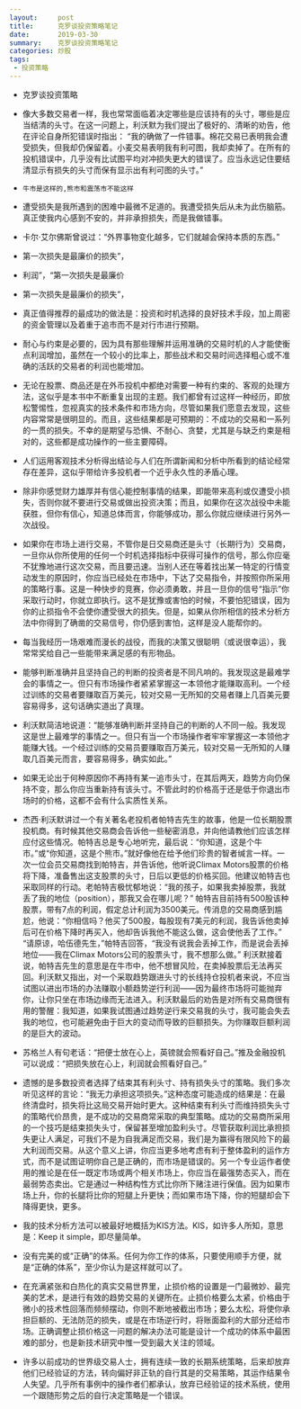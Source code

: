 ```yaml
---
layout:     post
title:      克罗谈投资策略笔记
date:       2019-03-30
summary:    克罗谈投资策略笔记
categories: 炒股
tags:
 - 投资策略
---
```


- 克罗谈投资策略

- 像大多数交易者一样，我也常常面临着决定哪些是应该持有的头寸，哪些是应当结清的头寸。在这一问题上，利沃默为我们提出了极好的、清晰的劝告，他在评论自身所犯错误时指出： “我的确做了一件错事。棉花交易已表明我会遭受损失，但我却仍保留着。小麦交易表明我有利可图，我却卖掉了。在所有的投机错误中，几乎没有比试图平均对冲损失更大的错误了。应当永远记住要结清显示有损失的头寸而保有显示出有利可图的头寸。”

-     牛市是这样的,熊市和震荡市不能这样

- 遭受损失是我所遇到的困难中最微不足道的。我遭受损失后从未为此伤脑筋。真正使我内心感到不安的，并非承担损失，而是我做错事。

- 卡尔·艾尔佛斯曾说过：“外界事物变化越多，它们就越会保持本质的东西。”

- 第一次损失是最廉价的损失”，

- 利润”，“第一次损失是最廉价

- 第一次损失是最廉价的损失”，

- 真正值得推荐的最成功的做法是：投资和时机选择的良好技术手段，加上周密的资金管理以及着重于追市而不是对行市进行预期。

- 耐心与约束是必要的，因为具有那些理解并运用准确的交易时机的人才能使衡点利润增加，虽然在一个较小的比率上，那些战术和交易时间选择粗心或不准确的活跃的交易者的利润也能增加。

- 无论在股票、商品还是在外币投机中都绝对需要一种有约束的、客观的处理方法，这似乎是本书中不断重复出现的主题。我们都曾有过这样一种经历，即放松警惕性，忽视真实的技术条件和市场方向，尽管如果我们愿意去发现，这些内容常常是很明显的。而且，这些结果都是可预期的：不成功的交易和一系列的一贯的损失。不幸的是期望与恐惧、不耐心、贪婪，尤其是与缺乏约束是相对的，这些都是成功操作的一些主要障碍。

- 人们运用客观技术分析得出结论与人们在所谓新闻和分析中所看到的结论经常存在差异，这似乎带给许多投机者一个近乎永久性的矛盾心理。

- 除非你感觉财力雄厚并有信心能控制事情的结果，即能带来高利或仅遭受小损失，否则你就不要进行交易或做出投资决策；而且，如果你在这次战役中未能获胜，但你有信心，知道总体而言，你能够成功，那么你就应继续进行另外一次战役。

- 如果你在市场上进行交易，不管你是日交易商还是头寸（长期行为）交易商，一旦你从你所使用的任何一个时机选择指标中获得可操作的信号，那么你应毫不犹豫地进行这次交易，而且要迅速。当别人还在等着找出某一特定的行情变动发生的原因时，你应当已经处在市场中，下达了交易指令，并按照你所采用的策略行事。这是一种快步的竞赛，你必须勇敢，并且一旦你的信号“指示”你采取行动时，你就立即执行。这不是犹豫或害怕的时候，不要怕犯错误，因为你的止损指令不会使你遭受很大的损失。但是，如果从你所相信的技术分析方法中你得到了确凿的交易信号，你仍感到害怕，这样是没人能帮你的。

- 每当我经历一场艰难而漫长的战役，而我的决策又很聪明（或说很幸运），我常常奖给自己一些能带来满足感的有形物品。

- 能够判断准确并且坚持自己的判断的投资者是不同凡响的。我发现这是最难学会的事情之一。但只有市场操作者紧紧掌握这一本领他才能赚取高利。一个经过训练的交易者要赚取百万美元，较对交易一无所知的交易者赚上几百美元要容易得多，这句话确实道出了真理。

- 利沃默简洁地说道：“能够准确判断并坚持自己的判断的人不同一般。我发现这是世上最难学的事情之一。但只有当一个市场操作者牢牢掌握这一本领他才能赚大钱。一个经过训练的交易员要赚取百万美元，较对交易一无所知的人赚取几百美元而言，要容易得多，确实如此。”

- 如果无论出于何种原因你不再持有某一追市头寸，在其后两天，趋势方向仍保持不变，那么你应当重新持有该头寸。不管此时的价格高于还是低于你退出市场时的价格，这都不会有什么实质性关系。

- 杰西·利沃默讲过一个有关著名老投机者帕特吉先生的故事，他是一位长期股票投机商。有时候其他交易商会告诉他一些秘密消息，并向他请教他们应该怎样应付这些情况。帕特吉总是专心地听完，最后说：“你知道，这是个牛市。”或“你知道，这是个熊市。”就好像他在给予他们珍贵的智者缄言一样。一次一位会员交易商找到帕特吉，并告诉他，他听说Climax Motors股票的价格将下降，准备售出这支股票的头寸，日后以更低的价格买回。他建议帕特吉也采取同样的行动。老帕特吉极忧郁地说：“我的孩子，如果我卖掉股票，我就丢了我的地位（position），那我又会在哪儿呢？” 帕特吉目前持有500股该种股票，带有7点的利润，假定总计利润为3500美元。传消息的交易商感到尴尬，他说：“你相信吗？他买了500股，每股现有7美元的利润，我告诉他卖掉后可在价格下降时再买入，他却告诉我他不能这么做，这会使他丢了工作。” “请原谅，哈伍德先生，”帕特吉回答，“我没有说我会丢掉工作，而是说会丢掉地位——我在Climax Motors公司的股票头寸，我不想那么做。” 利沃默接着说，帕特吉先生的意思是在牛市中，他不想冒风险，在卖掉股票后无法再买回。利沃默又指出，对一个采取趋势跟进头寸的长线持仓投机者来说，不应当试图以进出市场的办法赚取小额趋势逆行利润——因为最终市场将可能抛弃你，让你只坐在市场边缘而无法进入。利沃默最后的劝告是对所有交易商很有用的警醒：我知道，如果我试图通过趋势逆行来交易我的头寸，我可能会失去我的地位，也可能避免由于巨大的变动而导致的巨额损失。为你赚取巨额利润的是巨大的波动。

- 苏格兰人有句老话：“把便士放在心上，英镑就会照看好自己。”推及金融投机可以说成：“把损失放在心上，利润就会照看好自己。”

- 遗憾的是多数投资者选择了结束其有利头寸、持有损失头寸的策略。我们多次听见这样的言论：“我无力承担这项损失。”这种态度可能造成的结果是：在最终清盘时，损失将比这局交易开始时更大。这种结束有利头寸而维持损失头寸的策略代价昂贵，是不成功的交易商常采取的典型策略。成功的交易商所采用的一个技巧是结束损失头寸，保留甚至增加盈利头寸。尽管获取利润比承担损失更让人满足，可我们不是为自我满足而交易，我们是为赢得有限风险下的最大利润而交易。从这个意义上讲，你应当更多地考虑有利于整体盈利的运作方式，而不是试图证明你自己是正确的，而市场是错误的。另一个专业运作者使用的推论是在任一既定市场或两个相关市场上，你应当在最强势态买入，而在最弱势态卖出。它是通过一种结构性方式比你所下赌注进行保值。因为如果市场上升，你的长腿将比你的短腿上升更快；而如果市场下降，你的短腿却会下降得更快，更多。

- 我的技术分析方法可以被最好地概括为KIS方法。KIS，如许多人所知，意思是：Keep it simple，即尽量简单。

- 没有完美的或“正确”的体系。任何为你工作的体系，只要使用顺手方便，就是“正确的体系”，至少你认为是这样就可以了。

- 在充满紧张和白热化的真实交易世界里，止损价格的设置是一门最微妙、最完美的艺术，是进行有效的趋势交易的关键所在。止损价格要么太紧，价格由于微小的技术性回落而频频摆动，你则不断地被截出市场；要么太松，将使你承担巨额的、无法防范的损失，或是在市场逆行时，将账面盈利的大部分还给市场。正确调整止损价格这一问题的解决办法可能是设计一个成功的体系中最困难的部分，也是新技术研究中惟一受到最大关注的领域。

- 许多以前成功的世界级交易人士，拥有连续一致的长期系统策略，后来却放弃他们已经验证的方法，转向偏好非正轨的自行其是的交易策略，其运作结果令人失望。几乎所有事例中的操作者们都承认，放弃已经验证的技术系统，使用一个跟随形势之后的自行决定策略是一个错误。

